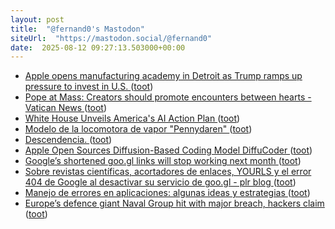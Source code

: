 ```yaml
---
layout: post
title:  "@fernand0's Mastodon"
siteUrl:  "https://mastodon.social/@fernand0"
date:  2025-08-12 09:27:13.503000+00:00
---
```

*  [Apple opens manufacturing academy in Detroit as Trump ramps up pressure to invest in U.S. ](https://www.cnbc.com/2025/07/29/apple-opens-manufacturing-academy-in-detroit-as-part-of-us-push-.htm) ([toot](https://mastodon.social/@fernand0/115015079263668365))
*  [Pope at Mass: Creators should promote encounters between hearts - Vatican News ](https://www.vaticannews.va/en/pope/news/2025-07/pope-at-mass-creators-should-promote-encounters-between-hearts.htm) ([toot](https://mastodon.social/@fernand0/115014824390964317))
*  [White House Unveils America's AI Action Plan ](https://www.whitehouse.gov/articles/2025/07/white-house-unveils-americas-ai-action-plan) ([toot](https://mastodon.social/@fernand0/115013275898552715))
*  [Modelo de la locomotora de vapor "Pennydaren" ](https://www.flickr.com/photos/fernand0/54677775591) ([toot](https://mastodon.social/@fernand0/115013162246083812))
*  [Descendencia. ](https://avecesunafoto.wordpress.com/2025/08/11/descendencia) ([toot](https://mastodon.social/@fernand0/115012033706025022))
*  [Apple Open Sources Diffusion-Based Coding Model DiffuCoder ](https://www.infoq.com/news/2025/07/apple-diffucoder) ([toot](https://mastodon.social/@fernand0/115011921748007928))
*  [Google’s shortened goo.gl links will stop working next month ](https://www.theverge.com/news/713125/google-url-shortener-links-shutdown-deadlin) ([toot](https://mastodon.social/@fernand0/115011229486889916))
*  [Sobre revistas científicas, acortadores de enlaces, YOURLS y el error 404 de Google al desactivar su servicio de goo.gl - plr blog ](https://pedrolr.es/blog/sobre-revistas-cientificas-acortadores-de-enlaces-yourls-y-el-error-404-de-google-al-desactivar-su-servicio-de-goo-gl) ([toot](https://mastodon.social/@fernand0/115011073877236046))
*  [Manejo de errores en aplicaciones: algunas ideas y estrategias ](http://fernand0.github.io//manejo-errores-python) ([toot](https://mastodon.social/@fernand0/115011073158805997))
*  [Europe’s defence giant Naval Group hit with major breach, hackers claim  ](https://cybernews.com/security/naval-group-france-defense-data-breach/) ([toot](https://mastodon.social/@fernand0/115010801172552296))
